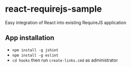 react-requirejs-sample
======================

Easy integration of React into existing RequireJS application

App installation
----------------

- `npm install -g jshint`
- `npm install -g eslint`
- `cd hooks` then run `create-links.cmd` as administrator
